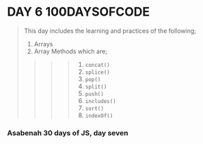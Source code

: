 # DAY 6 100DAYSOFCODE

>This day includes the learning and practices of the following;
>
>1. Arrays
>2. Array Methods which are;
>
>>>>1. `concat()`
>>>>2. `splice()`
>>>>3. `pop()`
>>>>4. `split()`
>>>>5. `push()`
>>>>6. `includes()`
>>>>7. `sort()`
>>>>8. `indexOf()`

### Asabenah 30 days of JS, day seven